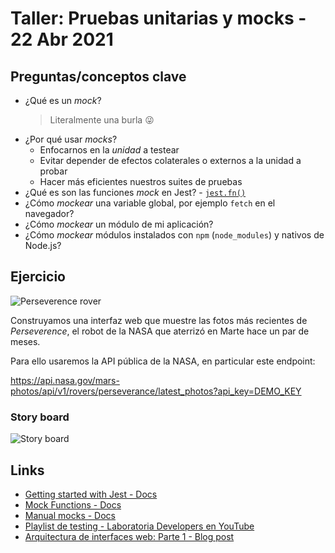# Taller: Pruebas unitarias y mocks - 22 Abr 2021

## Preguntas/conceptos clave

* ¿Qué es un _mock_?
  > Literalmente una burla 😜
* ¿Por qué usar _mocks_?
  - Enfocarnos en la _unidad_ a testear
  - Evitar depender de efectos colaterales o externos a la unidad a probar
  - Hacer más eficientes nuestros suites de pruebas
* ¿Qué es son las funciones _mock_ en Jest? - [`jest.fn()`](https://jestjs.io/docs/mock-functions)
* ¿Cómo _mockear_ una variable global, por ejemplo `fetch` en el navegador?
* ¿Cómo _mockear_ un módulo de mi aplicación?
* ¿Cómo _mockear_ módulos instalados con `npm` (`node_modules`) y nativos de Node.js?

## Ejercicio

![Perseverence rover](https://mars.nasa.gov/layout/mars2020/images/PIA23764-RoverNamePlateonMars-web.jpg)

Construyamos una interfaz web que muestre las fotos más recientes de
_Perseverence_, el robot de la NASA que aterrizó en Marte hace un par de meses.

Para ello usaremos la API pública de la NASA, en particular este endpoint:

https://api.nasa.gov/mars-photos/api/v1/rovers/perseverance/latest_photos?api_key=DEMO_KEY

### Story board

![Story board](https://user-images.githubusercontent.com/110297/115660896-45213b80-a302-11eb-8966-cfc138b97a4d.png)

## Links

* [Getting started with Jest - Docs](https://jestjs.io/docs/getting-started)
* [Mock Functions - Docs](https://jestjs.io/docs/mock-functions)
* [Manual mocks - Docs](https://jestjs.io/docs/manual-mocks)
* [Playlist de testing - Laboratoria Developers en YouTube](https://www.youtube.com/playlist?list=PLiAEe0-R7u8kqvibxkK9tqqoJXnhgtefg)
* [Arquitectura de interfaces web: Parte 1 - Blog post](https://medium.com/laboratoria-developers/arquitectura-de-interfaces-web-parte-1-a41053c2a1f2)